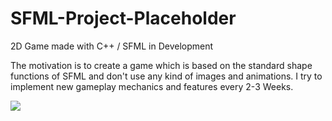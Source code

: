 # SFML-Project-Placeholder
2D Game made with C++ / SFML in Development

The motivation is to create a game which is based on the standard shape functions of SFML and don't use any kind of images and animations.
I try to implement new gameplay mechanics and features every 2-3 Weeks.

![](test3.gif)
